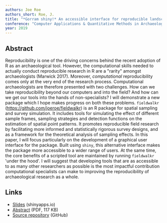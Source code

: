 ```yaml
---
authors: Joe Roe
authors_short: Roe, J.
title: "*Gorram shiny!* An accessible interface for reproducible landscape archaeology with `R` and `fieldwalkr`"
conference: "Computer Applications & Quantitative Methods in Archaeology (CAA), Kraków"
year: 2019
---
```


## Abstract

Reproducibility is one of the driving concerns behind the recent adoption of R as an archaeological tool. However, the computational skills needed to actually conduct reproducible research in R are a "rarity" amongst archaeologists (Marwick 2017). Moreover, *computational* reproducibility comes only at the very end of the research process. Computational archaeologists are therefore presented with two challenges. How can we take reproducibility beyond our computers and into the field? And how can we get our tools into the hands of non-specialists? I will demonstrate a new package which I hope makes progress on both these problems. `fieldwalkr` (<https://github.com/joeroe/fieldwalkr>) is an R package for spatial sampling and survey simulation. It includes tools for simulating the effect of different sample frames, sampling strategies and detection functions on the estimation of spatial point patterns. It promotes reproducible field research by facilitating more informed and statistically rigorous survey designs, and as a framework for the theoretical analysis of sampling effects. In this paper, I will focus particularly on the development of a graphical user interface for the package. Built using `shiny`, this alternative interface makes the package more accessible to a wider range of users. At the same time, the core benefits of a scripted tool are maintained by running `fieldwalkr` 'under the hood'. I will suggest that developing tools that are as accessible to as many other researchers as possible is the most impactful contribution computational specialists can make to improving the reproducibility of archaeological research as a whole.

## Links

* [Slides](https://joeroe.shinyapps.io/caa2019_fieldwalkr/) (shinyapps.io)
* [Abstract](/pdf/caa2019_fieldwalkr_abstract.pdf) (PDF, 117 KB)
* [Source repository](https://github.com/joeroe/caa2019_fieldwalkr) (GitHub)
